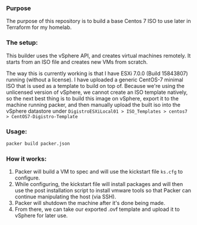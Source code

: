 ### Purpose
The purpose of this repository is to build a base Centos 7 ISO to use later in Terraform for my homelab.

### The setup:
This builder uses the vSphere API, and creates virtual machines remotely. It starts from an ISO file and creates new VMs from scratch.

The way this is currently working is that I have ESXi 7.0.0 (Build 15843807) running (without a license). I have uploaded a generic CentOS-7 minimal ISO that is used as a template to build on top of. Because we're using the unlicensed version of vSphere, we cannot create an ISO template natively, so the next best thing is to build this image on vSphere, export it to the machine running packer, and then manually upload the built iso into the vSphere datastore under `DigistroESXiLocal01 > ISO_Templates > centos7 > CentOS7-Digistro-Template`

### Usage:

```bash
packer build packer.json
```

### How it works:
1. Packer will build a VM to spec and will use the kickstart file `ks.cfg` to configure.
2. While configuring, the kickstart file will install packages and will then use the post installation script to install vmware tools so that Packer can continue manipulating the host (via SSH).
3. Packer will shutdown the machine after it's done being made.
4. From there, we can take our exported .ovf template and upload it to vSphere for later use.

